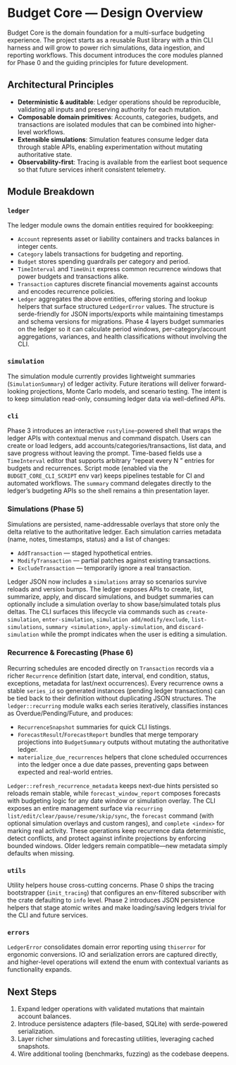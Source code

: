 # Budget Core — Design Overview

Budget Core is the domain foundation for a multi-surface budgeting experience. The project starts as a reusable Rust library with a thin CLI harness and will grow to power rich simulations, data ingestion, and reporting workflows. This document introduces the core modules planned for Phase 0 and the guiding principles for future development.

## Architectural Principles

- **Deterministic & auditable**: Ledger operations should be reproducible, validating all inputs and preserving authority for each mutation.
- **Composable domain primitives**: Accounts, categories, budgets, and transactions are isolated modules that can be combined into higher-level workflows.
- **Extensible simulations**: Simulation features consume ledger data through stable APIs, enabling experimentation without mutating authoritative state.
- **Observability-first**: Tracing is available from the earliest boot sequence so that future services inherit consistent telemetry.

## Module Breakdown

### `ledger`

The ledger module owns the domain entities required for bookkeeping:

- `Account` represents asset or liability containers and tracks balances in integer cents.
- `Category` labels transactions for budgeting and reporting.
- `Budget` stores spending guardrails per category and period.
- `TimeInterval` and `TimeUnit` express common recurrence windows that power budgets and transactions alike.
- `Transaction` captures discrete financial movements against accounts and encodes recurrence policies.
- `Ledger` aggregates the above entities, offering storing and lookup helpers that surface structured `LedgerError` values. The structure is serde-friendly for JSON imports/exports while maintaining timestamps and schema versions for migrations. Phase 4 layers budget summaries on the ledger so it can calculate period windows, per-category/account aggregations, variances, and health classifications without involving the CLI.

### `simulation`

The simulation module currently provides lightweight summaries (`SimulationSummary`) of ledger activity. Future iterations will deliver forward-looking projections, Monte Carlo models, and scenario testing. The intent is to keep simulation read-only, consuming ledger data via well-defined APIs.

### `cli`

Phase 3 introduces an interactive `rustyline`-powered shell that wraps the ledger APIs with contextual menus and command dispatch. Users can create or load ledgers, add accounts/categories/transactions, list data, and save progress without leaving the prompt. Time-based fields use a `TimeInterval` editor that supports arbitrary “repeat every N <unit>” entries for budgets and recurrences. Script mode (enabled via the `BUDGET_CORE_CLI_SCRIPT` env var) keeps pipelines testable for CI and automated workflows. The `summary` command delegates directly to the ledger’s budgeting APIs so the shell remains a thin presentation layer.

### Simulations (Phase 5)

Simulations are persisted, name-addressable overlays that store only the delta relative to the authoritative ledger. Each simulation carries metadata (name, notes, timestamps, status) and a list of changes:

- `AddTransaction` — staged hypothetical entries.
- `ModifyTransaction` — partial patches against existing transactions.
- `ExcludeTransaction` — temporarily ignore a real transaction.

Ledger JSON now includes a `simulations` array so scenarios survive reloads and version bumps. The ledger exposes APIs to create, list, summarize, apply, and discard simulations, and budget summaries can optionally include a simulation overlay to show base/simulated totals plus deltas. The CLI surfaces this lifecycle via commands such as `create-simulation`, `enter-simulation`, `simulation add/modify/exclude`, `list-simulations`, `summary <simulation>`, `apply-simulation`, and `discard-simulation` while the prompt indicates when the user is editing a simulation.

### Recurrence & Forecasting (Phase 6)

Recurring schedules are encoded directly on `Transaction` records via a richer `Recurrence` definition (start date, interval, end condition, status, exceptions, metadata for last/next occurrences). Every recurrence owns a stable `series_id` so generated instances (pending ledger transactions) can be tied back to their definition without duplicating JSON structures. The `ledger::recurring` module walks each series iteratively, classifies instances as Overdue/Pending/Future, and produces:

- `RecurrenceSnapshot` summaries for quick CLI listings.
- `ForecastResult`/`ForecastReport` bundles that merge temporary projections into `BudgetSummary` outputs without mutating the authoritative ledger.
- `materialize_due_recurrences` helpers that clone scheduled occurrences into the ledger once a due date passes, preventing gaps between expected and real-world entries.

`Ledger::refresh_recurrence_metadata` keeps next-due hints persisted so reloads remain stable, while `forecast_window_report` composes forecasts with budgeting logic for any date window or simulation overlay. The CLI exposes an entire management surface via `recurring list/edit/clear/pause/resume/skip/sync`, the `forecast` command (with optional simulation overlays and custom ranges), and `complete <index>` for marking real activity. These operations keep recurrence data deterministic, detect conflicts, and protect against infinite projections by enforcing bounded windows. Older ledgers remain compatible—new metadata simply defaults when missing.

### `utils`

Utility helpers house cross-cutting concerns. Phase 0 ships the tracing bootstrapper (`init_tracing`) that configures an env-filtered subscriber with the crate defaulting to `info` level. Phase 2 introduces JSON persistence helpers that stage atomic writes and make loading/saving ledgers trivial for the CLI and future services.

### `errors`

`LedgerError` consolidates domain error reporting using `thiserror` for ergonomic conversions. IO and serialization errors are captured directly, and higher-level operations will extend the enum with contextual variants as functionality expands.

## Next Steps

1. Expand ledger operations with validated mutations that maintain account balances.
2. Introduce persistence adapters (file-based, SQLite) with serde-powered serialization.
3. Layer richer simulations and forecasting utilities, leveraging cached snapshots.
4. Wire additional tooling (benchmarks, fuzzing) as the codebase
   deepens.
